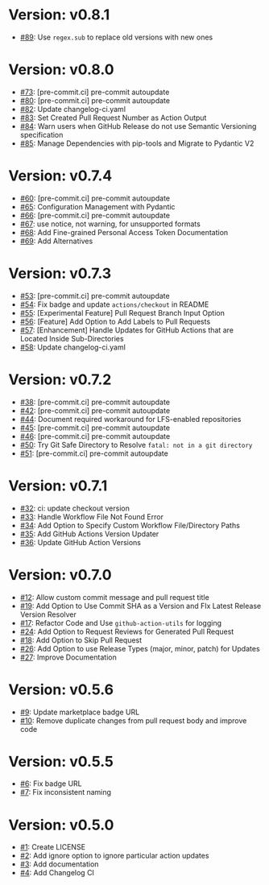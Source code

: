 # Version: v0.8.1

* [#89](https://github.com/saadmk11/github-actions-version-updater/pull/89): Use `regex.sub` to replace old versions with new ones


# Version: v0.8.0

* [#73](https://github.com/saadmk11/github-actions-version-updater/pull/73): [pre-commit.ci] pre-commit autoupdate
* [#80](https://github.com/saadmk11/github-actions-version-updater/pull/80): [pre-commit.ci] pre-commit autoupdate
* [#82](https://github.com/saadmk11/github-actions-version-updater/pull/82): Update changelog-ci.yaml
* [#83](https://github.com/saadmk11/github-actions-version-updater/pull/83): Set Created Pull Request Number as Action Output
* [#84](https://github.com/saadmk11/github-actions-version-updater/pull/84): Warn users when GitHub Release do not use Semantic Versioning specification
* [#85](https://github.com/saadmk11/github-actions-version-updater/pull/85): Manage Dependencies with pip-tools and Migrate to Pydantic V2


# Version: v0.7.4

* [#60](https://github.com/saadmk11/github-actions-version-updater/pull/60): [pre-commit.ci] pre-commit autoupdate
* [#65](https://github.com/saadmk11/github-actions-version-updater/pull/65): Configuration Management with Pydantic
* [#66](https://github.com/saadmk11/github-actions-version-updater/pull/66): [pre-commit.ci] pre-commit autoupdate
* [#67](https://github.com/saadmk11/github-actions-version-updater/pull/67): use notice, not warning, for unsupported formats
* [#68](https://github.com/saadmk11/github-actions-version-updater/pull/68): Add Fine-grained Personal Access Token Documentation
* [#69](https://github.com/saadmk11/github-actions-version-updater/pull/69): Add Alternatives


# Version: v0.7.3

* [#53](https://github.com/saadmk11/github-actions-version-updater/pull/53): [pre-commit.ci] pre-commit autoupdate
* [#54](https://github.com/saadmk11/github-actions-version-updater/pull/54): Fix badge and update `actions/checkout` in README
* [#55](https://github.com/saadmk11/github-actions-version-updater/pull/55): [Experimental Feature] Pull Request Branch Input Option
* [#56](https://github.com/saadmk11/github-actions-version-updater/pull/56): [Feature] Add Option to Add Labels to Pull Requests
* [#57](https://github.com/saadmk11/github-actions-version-updater/pull/57): [Enhancement] Handle Updates for GitHub Actions that are Located Inside Sub-Directories
* [#58](https://github.com/saadmk11/github-actions-version-updater/pull/58): Update changelog-ci.yaml


# Version: v0.7.2

* [#38](https://github.com/saadmk11/github-actions-version-updater/pull/38): [pre-commit.ci] pre-commit autoupdate
* [#42](https://github.com/saadmk11/github-actions-version-updater/pull/42): [pre-commit.ci] pre-commit autoupdate
* [#44](https://github.com/saadmk11/github-actions-version-updater/pull/44): Document required workaround for LFS-enabled repositories
* [#45](https://github.com/saadmk11/github-actions-version-updater/pull/45): [pre-commit.ci] pre-commit autoupdate
* [#46](https://github.com/saadmk11/github-actions-version-updater/pull/46): [pre-commit.ci] pre-commit autoupdate
* [#50](https://github.com/saadmk11/github-actions-version-updater/pull/50): Try Git Safe Directory to Resolve `fatal: not in a git directory`
* [#51](https://github.com/saadmk11/github-actions-version-updater/pull/51): [pre-commit.ci] pre-commit autoupdate


# Version: v0.7.1

* [#32](https://github.com/saadmk11/github-actions-version-updater/pull/32): ci: update checkout version
* [#33](https://github.com/saadmk11/github-actions-version-updater/pull/33): Handle Workflow File Not Found Error
* [#34](https://github.com/saadmk11/github-actions-version-updater/pull/34): Add Option to Specify Custom Workflow File/Directory Paths
* [#35](https://github.com/saadmk11/github-actions-version-updater/pull/35): Add GitHub Actions Version Updater
* [#36](https://github.com/saadmk11/github-actions-version-updater/pull/36): Update GitHub Action Versions


# Version: v0.7.0

* [#12](https://github.com/saadmk11/github-actions-version-updater/pull/12): Allow custom commit message and pull request title
* [#19](https://github.com/saadmk11/github-actions-version-updater/pull/19): Add Option to Use Commit SHA as a Version and FIx Latest Release Version Resolver
* [#17](https://github.com/saadmk11/github-actions-version-updater/pull/17): Refactor Code and Use `github-action-utils` for logging
* [#24](https://github.com/saadmk11/github-actions-version-updater/pull/24): Add Option to Request Reviews for Generated Pull Request
* [#18](https://github.com/saadmk11/github-actions-version-updater/pull/18): Add Option to Skip Pull Request
* [#26](https://github.com/saadmk11/github-actions-version-updater/pull/26): Add Option to use Release Types (major, minor, patch) for Updates
* [#27](https://github.com/saadmk11/github-actions-version-updater/pull/27): Improve Documentation


# Version: v0.5.6

* [#9](https://github.com/saadmk11/github-actions-version-updater/pull/9): Update marketplace badge URL
* [#10](https://github.com/saadmk11/github-actions-version-updater/pull/10): Remove duplicate changes from pull request body and improve code


# Version: v0.5.5

* [#6](https://github.com/saadmk11/github-actions-version-updater/pull/6): Fix badge URL
* [#7](https://github.com/saadmk11/github-actions-version-updater/pull/7): Fix inconsistent naming


# Version: v0.5.0

* [#1](https://github.com/saadmk11/github-actions-version-updater/pull/1): Create LICENSE
* [#2](https://github.com/saadmk11/github-actions-version-updater/pull/2): Add ignore option to ignore particular action updates
* [#3](https://github.com/saadmk11/github-actions-version-updater/pull/3): Add documentation
* [#4](https://github.com/saadmk11/github-actions-version-updater/pull/4): Add Changelog CI
